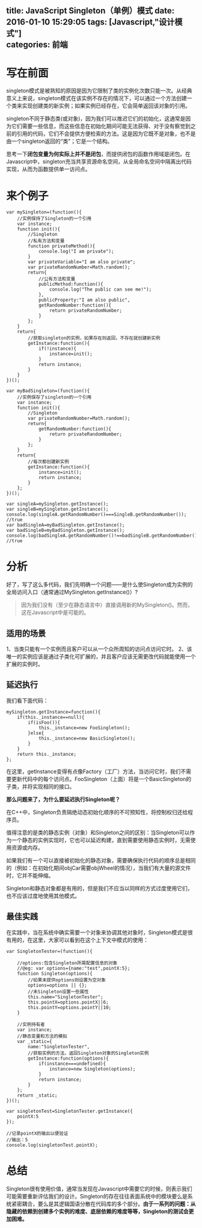 title: JavaScript Singleton（单例）模式
date: 2016-01-10 15:29:05 
tags: [Javascript,"设计模式"]  
categories: 前端 
---


# 写在前面
singleton模式是被熟知的原因是因为它限制了类的实例化次数只能一次。从经典意义上来说，singleton模式在该实例不存在的情况下，可以通过一个方法创建一个类来实现创建类的新实例；如果实例已经存在，它会简单返回该对象的引用。

singleton不同于静态类(或对象)，因为我们可以推迟它们的初始化，这通常是因为它们需要一些信息，而这些信息在初始化期间可能无法获得、对于没有察觉到之前的引用的代码，它们不会提供方便检索的方法。这是因为它既不是对象，也不是由一个singleton返回的“类”；它是一个结构。

思考一下**闭包变量为何实际上并不是闭包**，而提供闭包的函数作用域是闭包。在Javascript中，singleton充当共享资源命名空间，从全局命名空间中隔离出代码实现，从而为函数提供单一访问点。

<!--more-->

# 来个例子

```
var mySingleton=(function(){
	//实例保持了Singleton的一个引用
	var instance;
	function init(){
		//Singleton
		//私有方法和变量
		function privateMethod(){
			console.log("I am private");
		}
		var privateVariable="I am also private";
		var privateRandomNumber=Math.random();
		return{
			//公有方法和变量
			publicMethod:function(){
				console.log("The public can see me!");
			},
			publicProperty:"I am also public",
			getRandomNumber:function(){
				return privateRandomNumber;
			}
		};
	}
	return{
		//获取singleton的实例，如果存在则返回，不存在就创建新实例
		getInstance:function(){
			if(!instance){
				instance=init();
			}
			return instance;
		}
	}
})();

var myBadSingleton=(function(){
	//实例保存了singleton的一个引用
	var instance;
	function init(){
		//Singleton
		var privateRandomNumber=Math.random();
		return{
			getRandomNumber:function(){
				return privateRandomNumber;
			}
		};
	}
	return{
		//每次都创建新实例
		getInstance:function(){
			instance=init();
			return instance;
		}
	};
})();

var singleA=mySingleton.getInstance();
var singleB=mySingleton.getInstance();
console.log(singleA.getRandomNumber()===SingleB.getRandomNumber()); //true
var badSingleA=myBadSingleton.getInstance();
var badSingleB=myBadSingleton.getInstance();
console.log(badSingleA.getRandomNumber()!==badSingleB.getRandomNumber()); //true
```
# 分析
好了，写了这么多代码，我们先明确一个问题——是什么使Singleton成为实例的全局访问入口（通常通过MySingleton.getInstance()）?

> 因为我们没有（至少在静态语言中）直接调用新的MySingleton()。然而，这在Javascript中是可能的。

## **适用的场景**
1、当类只能有一个实例而且客户可以从一个众所周知的访问点访问它时。
2、该唯一的实例应该是通过子类化可扩展的，并且客户应该无需更改代码就能使用一个扩展的实例时。
## **延迟执行**
我们看下面代码：

```
mySingleton.getInstance=function(){
	if(this._instance==null){
		if(isFoo()){
			this._instance=new FooSingleton();
		}else{
			this._instance=new BasicSingleton();
		}
	}
	return this._instance;
};
```
在这里，getInstance变得有点像Factory（工厂）方法，当访问它时，我们不需要更新代码中的每个访问点。FooSingleton（上面）将是一个BasicSingleton的子类，并将实现相同的接口。

**那么问题来了，为什么要延迟执行Singleton呢？**

在C++中，Singleton负责隔绝动态初始化顺序的不可预知性，将控制权归还给程序员。

值得注意的是类的静态实例（对象）和Singleton之间的区别：当Singleton可以作为一个静态的实例实现时，它也可以延迟构建，直到需要使用静态实例时，无需使用资源或内存。

如果我们有一个可以直接被初始化的静态对象，需要确保执行代码的顺序总是相同的（例如：在初始化期间objCar需要objWheel的情况），当我们有大量的源文件时，它并不能伸缩。

Singleton和静态对象都是有用的，但是我们不应当以同样的方式过度使用它们，也不应该过度地使用其他模式。

## **最佳实践**
在实践中，当在系统中确实需要一个对象来协调其他对象时，Singleton模式是很有用的，在这里，大家可以看到在这个上下文中模式的使用：

```
var SingletonTester=(function(){

	//options:包含Singleton所需配置信息的对象
	//@eg: var options={name:"test",pointX:5};
	function Singleton(options){
		//如果未提供options则设置为空对象
		options=options || {};
		//未Singleton设置一些属性
		this.name="SingletonTester";
		this.pointX=options.pointX||6;
		this.pointY=options.pointY||10;
	}

	//实例持有者
	var instance;
	//静态变量和方法的模拟
	var _static={
		name:"SingletonTester",
		//获取实例的方法，返回Singleton对象的Singleton实例
		getInstance:function(options){
			if(instance===undefined){
				instance=new Singleton(options);
			}
			return instance;
		}
	};
	return _static;
})(); 

var singletonTest=SingletonTester.getInstance({
	pointX:5
});

//记录pointX的输出以便验证
//输出：5
console.log(singletonTest.pointX);
```
# 总结
Singleton很有使用价值，通常当发现在Javascript中需要它的时候，则表示我们可能需要重新评估我们的设计。Singleton的存在往往表面系统中的模块要么是系统紧密耦合，要么是其逻辑国语分散在代码库的多个部分。**由于一系列的问题：从隐藏的依赖到创建多个实例的难度、底层依赖的难度等等，Singleton的测试会更加困难。**

